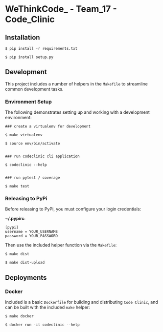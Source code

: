 # WeThinkCode_ - Team_17 - Code_Clinic

## Installation

```
$ pip install -r requirements.txt

$ pip install setup.py
```

## Development

This project includes a number of helpers in the `Makefile` to streamline common development tasks.

### Environment Setup

The following demonstrates setting up and working with a development environment:

```
### create a virtualenv for development

$ make virtualenv

$ source env/bin/activate


### run codeclinic cli application

$ codeclinic --help


### run pytest / coverage

$ make test
```


### Releasing to PyPi

Before releasing to PyPi, you must configure your login credentials:

**~/.pypirc**:

```
[pypi]
username = YOUR_USERNAME
password = YOUR_PASSWORD
```

Then use the included helper function via the `Makefile`:

```
$ make dist

$ make dist-upload
```

## Deployments

### Docker

Included is a basic `Dockerfile` for building and distributing `Code Clinic`,
and can be built with the included `make` helper:

```
$ make docker

$ docker run -it codeclinic --help
```
